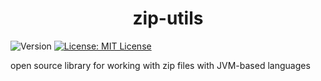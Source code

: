<h1 align="center">zip-utils</h1>

<p>
  <img alt="Version" src="https://img.shields.io/badge/version-0.0.1-red.svg?cacheSeconds=2592000" />
  <a href="https://github.com/ekoppenhagen/zip-utils/blob/main/LICENSE">
    <img alt="License: MIT License" src="https://img.shields.io/badge/License-MIT%20License-green.svg" target="_blank" />
  </a>
</p>

open source library for working with zip files with JVM-based languages
